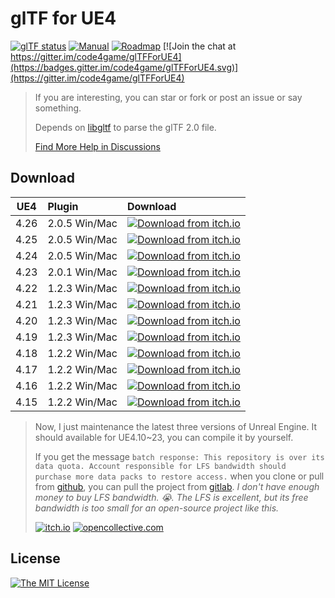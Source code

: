 # glTF for UE4

[![glTF status](https://img.shields.io/badge/glTF-2%2E0-green.svg?style=flat)](https://github.com/KhronosGroup/glTF)
[![Manual](https://img.shields.io/badge/read-manual-green.svg?style=flat)](https://gltf-for-ue4.readthedocs.io/)
[![Roadmap](https://img.shields.io/badge/visit-roadmap-green.svg?style=flat)](https://github.com/code4game/glTFForUE4/milestones)
[![Join the chat at https://gitter.im/code4game/glTFForUE4](https://badges.gitter.im/code4game/glTFForUE4.svg)](https://gitter.im/code4game/glTFForUE4)

> If you are interesting, you can star or fork or post an issue or say something.
>
> Depends on [libgltf](https://github.com/code4game/libgltf) to parse the glTF 2.0 file.
>
> [Find More Help in Discussions](https://github.com/code4game/glTFForUE4/discussions)

## Download

| UE4  | Plugin | Download |
|:----:|:--------|:--------|
| 4.26 | 2.0.5 Win/Mac | [![Download from itch.io](https://img.shields.io/badge/download-itch%2Eio-blue.svg?style=flat)](https://c4gio.itch.io/gltf-for-ue4) |
| 4.25 | 2.0.5 Win/Mac | [![Download from itch.io](https://img.shields.io/badge/download-itch%2Eio-blue.svg?style=flat)](https://c4gio.itch.io/gltf-for-ue4) |
| 4.24 | 2.0.5 Win/Mac | [![Download from itch.io](https://img.shields.io/badge/download-itch%2Eio-blue.svg?style=flat)](https://c4gio.itch.io/gltf-for-ue4) |
| 4.23 | 2.0.1 Win/Mac | [![Download from itch.io](https://img.shields.io/badge/download-itch%2Eio-blue.svg?style=flat)](https://c4gio.itch.io/gltf-for-ue4) |
| 4.22 | 1.2.3 Win/Mac | [![Download from itch.io](https://img.shields.io/badge/download-itch%2Eio-blue.svg?style=flat)](https://c4gio.itch.io/gltf-for-ue4) |
| 4.21 | 1.2.3 Win/Mac | [![Download from itch.io](https://img.shields.io/badge/download-itch%2Eio-blue.svg?style=flat)](https://c4gio.itch.io/gltf-for-ue4) |
| 4.20 | 1.2.3 Win/Mac | [![Download from itch.io](https://img.shields.io/badge/download-itch%2Eio-blue.svg?style=flat)](https://c4gio.itch.io/gltf-for-ue4) |
| 4.19 | 1.2.3 Win/Mac | [![Download from itch.io](https://img.shields.io/badge/download-itch%2Eio-blue.svg?style=flat)](https://c4gio.itch.io/gltf-for-ue4) |
| 4.18 | 1.2.2 Win/Mac | [![Download from itch.io](https://img.shields.io/badge/download-itch%2Eio-blue.svg?style=flat)](https://c4gio.itch.io/gltf-for-ue4) |
| 4.17 | 1.2.2 Win/Mac | [![Download from itch.io](https://img.shields.io/badge/download-itch%2Eio-blue.svg?style=flat)](https://c4gio.itch.io/gltf-for-ue4) |
| 4.16 | 1.2.2 Win/Mac | [![Download from itch.io](https://img.shields.io/badge/download-itch%2Eio-blue.svg?style=flat)](https://c4gio.itch.io/gltf-for-ue4) |
| 4.15 | 1.2.2 Win/Mac | [![Download from itch.io](https://img.shields.io/badge/download-itch%2Eio-blue.svg?style=flat)](https://c4gio.itch.io/gltf-for-ue4) |

> Now, I just maintenance the latest three versions of Unreal Engine.
> It should available for UE4.10~23, you can compile it by yourself.
> 
> If you get the message `batch response: This repository is over its data quota. Account responsible for LFS bandwidth should purchase more data packs to restore access.`
> when you clone or pull from [github](https://github.com/code4game/glTFForUE4),
> you can pull the project from [gitlab](https://gitlab.com/c4g/gltf/glTFForUE4).
> *I don't have enough money to buy LFS bandwidth. :sob:. The LFS is excellent, but its free bandwidth is too small for an open-source project like this.*
>
> [![itch.io](https://img.shields.io/badge/donate-itch%2Eio-orange.svg?style=flat)](https://c4gio.itch.io/gltf-for-ue4) [![opencollective.com](https://img.shields.io/badge/donate-collective%2Ecom-orange.svg?style=flat)](https://opencollective.com/gltfforue4#section-contribute)

## License

[![The MIT License](https://img.shields.io/badge/license-MIT-blue.svg?style=flat)](https://github.com/code4game/glTFForUE4/blob/master/LICENSE.md)
